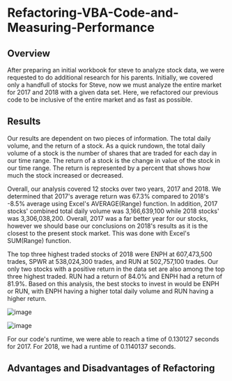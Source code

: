 # Refactoring-VBA-Code-and-Measuring-Performance

## Overview
After preparing an initial workbook for steve to analyze stock data, we were requested to do additional research for his parents. 
Initially, we covered only a handfull of stocks for Steve, now we must analyze the entire market for 2017 and 2018 with a given data set. Here, we refactored our previous
code to be inclusive of the entire market and as fast as possible. 

## Results
Our results are dependent on two pieces of information. The total daily volume, and the return of a stock. As a quick rundown, the total daily volume of a stock
is the number of shares that are traded for each day in our time range. The return of a stock is the change in value of the stock in our time range. The return is 
represented by a percent that shows how much the stock increased or decreased. 

Overall, our analysis covered 12 stocks over two years, 2017 and 2018. We determined that 2017's average return was 67.3% compared to 2018's
-8.5% average using Excel's AVERAGE(Range) function. In addition, 2017 stocks' combined total daily volume was 3,166,639,100 while 2018 stocks' was 3,306,038,200. Overall, 2017 was a far better year for our stocks,
however we should base our conclusions on 2018's results as it is the closest to the present stock market. This was done with Excel's SUM(Range) function. 

The top three highest traded stocks of 2018 were ENPH at 607,473,500 trades, SPWR at 538,024,300 trades, and RUN at 502,757,100 trades. Our only two stocks with a 
positive return in the data set are also among the top three highest traded. RUN had a return of 84.0% and ENPH had a return of 81.9%. Based on this analysis, the best 
stocks to invest in would be ENPH or RUN, with ENPH having a higher total daily volume and RUN having a higher return. 

![image](Refactoring-VBA-Code-and-Measuring-Performance/Resources/VBA_Challenge_2017.png)

![image](Refactoring-VBA-Code-and-Measuring-Performance/Resources/VBA_Challenge_2018.PNG)

For our code's runtime, we were able to reach a time of 0.130127 seconds for 2017. For 2018, we had a runtime of 0.1140137 seconds. 

## Advantages and Disadvantages of Refactoring
